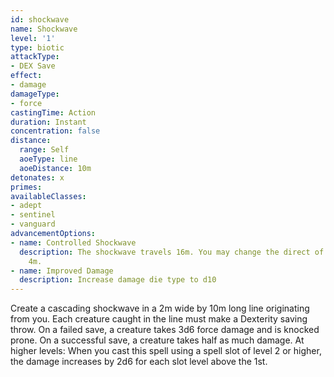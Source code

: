```yaml
---
id: shockwave
name: Shockwave
level: '1'
type: biotic
attackType:
- DEX Save
effect:
- damage
damageType:
- force
castingTime: Action
duration: Instant
concentration: false
distance:
  range: Self
  aoeType: line
  aoeDistance: 10m
detonates: x
primes: 
availableClasses:
- adept
- sentinel
- vanguard
advancementOptions:
- name: Controlled Shockwave
  description: The shockwave travels 16m. You may change the direct of the line every
    4m.
- name: Improved Damage
  description: Increase damage die type to d10
---
```

Create a cascading shockwave in a 2m wide by 10m long line originating from you. Each creature caught in the line must make a Dexterity saving throw. On a failed save, a creature takes 3d6 force damage and is knocked prone. On a successful save, a creature takes half as much damage.
At higher levels: When you cast this spell using a spell slot of level 2 or higher, the damage increases by 2d6 for each slot level above the 1st.